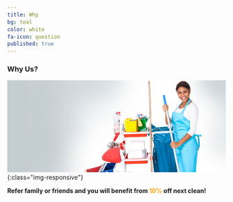 ```yaml
---
title: Why
bg: teal
color: white
fa-icon: question 
published: true
---
```


### Why Us?

![image-title-here](/img/h2.jpg){:class="img-responsive"}

<left><b>Refer family or friends and you will benefit from <font color="orange">10%</font> off next clean!</b></left>
